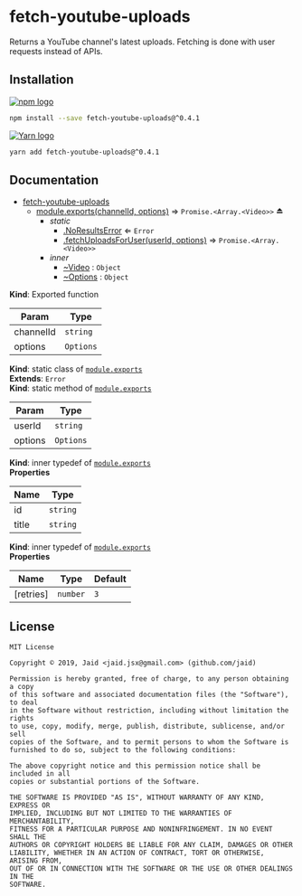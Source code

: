 # fetch-youtube-uploads


Returns a YouTube channel&#x27;s latest uploads. Fetching is done with user requests instead of APIs.

## Installation
<a href='https://npmjs.com/package/fetch-youtube-uploads'><img alt='npm logo' src='https://github.com/Jaid/action-readme/raw/master/images/base-assets/npm.png'/></a>
```bash
npm install --save fetch-youtube-uploads@^0.4.1
```
<a href='https://yarnpkg.com/package/fetch-youtube-uploads'><img alt='Yarn logo' src='https://github.com/Jaid/action-readme/raw/master/images/base-assets/yarn.png'/></a>
```bash
yarn add fetch-youtube-uploads@^0.4.1
```



## Documentation

* [fetch-youtube-uploads](#module_fetch-youtube-uploads)
    * [module.exports(channelId, options)](#exp_module_fetch-youtube-uploads--module.exports) ⇒ <code>Promise.&lt;Array.&lt;Video&gt;&gt;</code> ⏏
        * _static_
            * [.NoResultsError](#module_fetch-youtube-uploads--module.exports.NoResultsError) ⇐ <code>Error</code>
            * [.fetchUploadsForUser(userId, options)](#module_fetch-youtube-uploads--module.exports.fetchUploadsForUser) ⇒ <code>Promise.&lt;Array.&lt;Video&gt;&gt;</code>
        * _inner_
            * [~Video](#module_fetch-youtube-uploads--module.exports..Video) : <code>Object</code>
            * [~Options](#module_fetch-youtube-uploads--module.exports..Options) : <code>Object</code>

**Kind**: Exported function  

| Param | Type |
| --- | --- |
| channelId | <code>string</code> | 
| options | <code>Options</code> | 

**Kind**: static class of [<code>module.exports</code>](#exp_module_fetch-youtube-uploads--module.exports)  
**Extends**: <code>Error</code>  
**Kind**: static method of [<code>module.exports</code>](#exp_module_fetch-youtube-uploads--module.exports)  

| Param | Type |
| --- | --- |
| userId | <code>string</code> | 
| options | <code>Options</code> | 

**Kind**: inner typedef of [<code>module.exports</code>](#exp_module_fetch-youtube-uploads--module.exports)  
**Properties**

| Name | Type |
| --- | --- |
| id | <code>string</code> | 
| title | <code>string</code> | 

**Kind**: inner typedef of [<code>module.exports</code>](#exp_module_fetch-youtube-uploads--module.exports)  
**Properties**

| Name | Type | Default |
| --- | --- | --- |
| [retries] | <code>number</code> | <code>3</code> | 



## License
```text
MIT License

Copyright © 2019, Jaid <jaid.jsx@gmail.com> (github.com/jaid)

Permission is hereby granted, free of charge, to any person obtaining a copy
of this software and associated documentation files (the "Software"), to deal
in the Software without restriction, including without limitation the rights
to use, copy, modify, merge, publish, distribute, sublicense, and/or sell
copies of the Software, and to permit persons to whom the Software is
furnished to do so, subject to the following conditions:

The above copyright notice and this permission notice shall be included in all
copies or substantial portions of the Software.

THE SOFTWARE IS PROVIDED "AS IS", WITHOUT WARRANTY OF ANY KIND, EXPRESS OR
IMPLIED, INCLUDING BUT NOT LIMITED TO THE WARRANTIES OF MERCHANTABILITY,
FITNESS FOR A PARTICULAR PURPOSE AND NONINFRINGEMENT. IN NO EVENT SHALL THE
AUTHORS OR COPYRIGHT HOLDERS BE LIABLE FOR ANY CLAIM, DAMAGES OR OTHER
LIABILITY, WHETHER IN AN ACTION OF CONTRACT, TORT OR OTHERWISE, ARISING FROM,
OUT OF OR IN CONNECTION WITH THE SOFTWARE OR THE USE OR OTHER DEALINGS IN THE
SOFTWARE.
```
